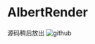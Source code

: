 AlbertRender
============
源码稍后放出
![github](https://raw.githubusercontent.com/wmesci/AlbertRender/master/image.png "预览")
